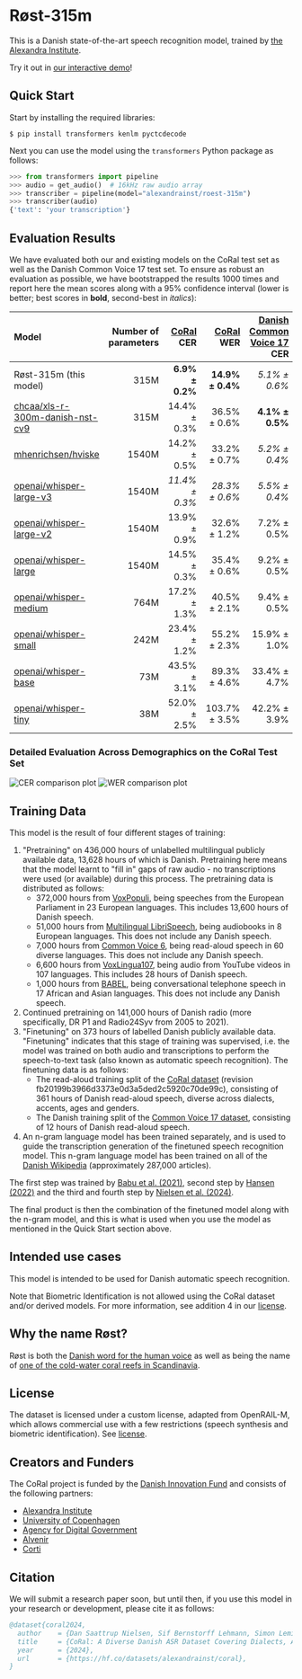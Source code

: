 # Røst-315m

This is a Danish state-of-the-art speech recognition model, trained by [the Alexandra
Institute](https://alexandra.dk/).

Try it out in [our interactive demo](https://huggingface.co/spaces/alexandrainst/roest-demo)!


## Quick Start
Start by installing the required libraries:

```shell
$ pip install transformers kenlm pyctcdecode
```

Next you can use the model using the `transformers` Python package as follows:

```python
>>> from transformers import pipeline
>>> audio = get_audio()  # 16kHz raw audio array
>>> transcriber = pipeline(model="alexandrainst/roest-315m")
>>> transcriber(audio)
{'text': 'your transcription'}
```


## Evaluation Results

We have evaluated both our and existing models on the CoRal test set as well as the
Danish Common Voice 17 test set. To ensure as robust an evaluation as possible, we have
bootstrapped the results 1000 times and report here the mean scores along with a 95%
confidence interval (lower is better; best scores in **bold**, second-best in
*italics*):

| Model | Number of parameters | [CoRal](https://huggingface.co/datasets/alexandrainst/coral/viewer/read_aloud/test) CER | [CoRal](https://huggingface.co/datasets/alexandrainst/coral/viewer/read_aloud/test) WER | [Danish Common Voice 17](https://huggingface.co/datasets/mozilla-foundation/common_voice_17_0/viewer/da/test) CER | [Danish Common Voice 17](https://huggingface.co/datasets/mozilla-foundation/common_voice_17_0/viewer/da/test) WER |
|:---|---:|---:|---:|---:|---:|
| Røst-315m (this model) | 315M | **6.9% ± 0.2%** | **14.9% ± 0.4%** | *5.1% ± 0.6%* | *13.2% ± 0.8%* |
| [chcaa/xls-r-300m-danish-nst-cv9](https://hf.co/chcaa/xls-r-300m-danish-nst-cv9) | 315M | 14.4% ± 0.3% | 36.5% ± 0.6% | **4.1% ± 0.5%** | **12.0% ± 0.8%** |
| [mhenrichsen/hviske](https://hf.co/mhenrichsen/hviske) | 1540M | 14.2% ± 0.5% | 33.2% ± 0.7% | *5.2% ± 0.4%* | 14.2% ± 0.8% |
| [openai/whisper-large-v3](https://hf.co/openai/whisper-large-v3) | 1540M | *11.4% ± 0.3%* | *28.3% ± 0.6%* | *5.5% ± 0.4%* | 14.8% ± 0.8% |
| [openai/whisper-large-v2](https://hf.co/openai/whisper-large-v2) | 1540M | 13.9% ± 0.9% | 32.6% ± 1.2% | 7.2% ± 0.5% | 18.5% ± 0.9% |
| [openai/whisper-large](https://hf.co/openai/whisper-large) | 1540M | 14.5% ± 0.3% | 35.4% ± 0.6% | 9.2% ± 0.5% | 22.9% ± 1.0% |
| [openai/whisper-medium](https://hf.co/openai/whisper-medium) | 764M | 17.2% ± 1.3% | 40.5% ± 2.1% | 9.4% ± 0.5% | 24.0% ± 1.0% |
| [openai/whisper-small](https://hf.co/openai/whisper-small) | 242M | 23.4% ± 1.2% | 55.2% ± 2.3% | 15.9% ± 1.0% | 38.9% ± 1.2% |
| [openai/whisper-base](https://hf.co/openai/whisper-base) | 73M | 43.5% ± 3.1% | 89.3% ± 4.6% | 33.4% ± 4.7% | 71.4% ± 7.0% |
| [openai/whisper-tiny](https://hf.co/openai/whisper-tiny) | 38M | 52.0% ± 2.5% | 103.7% ± 3.5% | 42.2% ± 3.9% | 83.6% ± 2.7% |


### Detailed Evaluation Across Demographics on the CoRal Test Set

![CER comparison plot](https://filedn.com/lRBwPhPxgV74tO0rDoe8SpH/coral/roest-comparison-cer-plot.png)
![WER comparison plot](https://filedn.com/lRBwPhPxgV74tO0rDoe8SpH/coral/roest-comparison-wer-plot.png)


## Training Data

This model is the result of four different stages of training:

  1. "Pretraining" on 436,000 hours of unlabelled multilingual publicly available data,
     13,628 hours of which is Danish. Pretraining here means that the model learnt to
     "fill in" gaps of raw audio - no transcriptions were used (or available) during
     this process. The pretraining data is distributed as follows:
     - 372,000 hours from [VoxPopuli](https://aclanthology.org/2021.acl-long.80/), being
       speeches from the European Parliament in 23 European languages.
       This includes 13,600 hours of Danish speech.
     - 51,000 hours from [Multilingual
       LibriSpeech](https://doi.org/10.21437/Interspeech.2020-2826), being audiobooks in
       8 European languages. This does not include any Danish speech.
     - 7,000 hours from [Common Voice 6](https://doi.org/10.48550/arXiv.1912.06670),
       being read-aloud speech in 60 diverse languages. This does not include any Danish
       speech.
     - 6,600 hours from [VoxLingua107](https://doi.org/10.1109/SLT48900.2021.9383459),
       being audio from YouTube videos in 107 languages. This includes 28 hours of
       Danish speech.
     - 1,000 hours from [BABEL](https://eprints.whiterose.ac.uk/152840/), being
       conversational telephone speech in 17 African and Asian languages. This does not
       include any Danish speech.
  2. Continued pretraining on 141,000 hours of Danish radio (more specifically, DR P1
     and Radio24Syv from 2005 to 2021).
  3. "Finetuning" on 373 hours of labelled Danish publicly available data. "Finetuning"
     indicates that this stage of training was supervised, i.e. the model was trained on
     both audio and transcriptions to perform the speech-to-text task (also known as
     automatic speech recognition). The finetuning data is as follows:
     - The read-aloud training split of the [CoRal
       dataset](https://huggingface.co/datasets/alexandrainst/coral) (revision
       fb20199b3966d3373e0d3a5ded2c5920c70de99c), consisting of 361 hours of Danish
       read-aloud speech, diverse across dialects, accents, ages and genders.
     - The Danish training split of the [Common Voice 17
       dataset](https://huggingface.co/datasets/mozilla-foundation/common_voice_17_0),
       consisting of 12 hours of Danish read-aloud speech.
  4. An n-gram language model has been trained separately, and is used to guide the
     transcription generation of the finetuned speech recognition model. This n-gram
     language model has been trained on all of the [Danish
     Wikipedia](https://huggingface.co/datasets/alexandrainst/scandi-wiki/viewer/da)
     (approximately 287,000 articles).

The first step was trained by [Babu et al.
(2021)](https://doi.org/10.48550/arXiv.2111.09296), second step by [Hansen
(2022)](https://huggingface.co/chcaa/xls-r-300m-danish) and the third and fourth step by
[Nielsen et al. (2024)](https://huggingface.co/alexandrainst/roest-315m).

The final product is then the combination of the finetuned model along with the n-gram
model, and this is what is used when you use the model as mentioned in the Quick Start
section above.


## Intended use cases

This model is intended to be used for Danish automatic speech recognition.

Note that Biometric Identification is not allowed using the CoRal dataset and/or derived
models. For more information, see addition 4 in our
[license](https://huggingface.co/datasets/alexandrainst/roest-315m/blob/main/LICENSE).


## Why the name Røst?

Røst is both the [Danish word for the human
voice](https://ordnet.dk/ddo/ordbog?query=r%C3%B8st) as well as being the name of [one
of the cold-water coral reefs in
Scandinavia](https://da.wikipedia.org/wiki/Koralrev#Koldtvandskoralrev).


## License
The dataset is licensed under a custom license, adapted from OpenRAIL-M, which allows
commercial use with a few restrictions (speech synthesis and biometric identification).
See
[license](https://huggingface.co/datasets/alexandrainst/roest-315m/blob/main/LICENSE).


## Creators and Funders
The CoRal project is funded by the [Danish Innovation
Fund](https://innovationsfonden.dk/) and consists of the following partners:

- [Alexandra Institute](https://alexandra.dk/)
- [University of Copenhagen](https://www.ku.dk/)
- [Agency for Digital Government](https://digst.dk/)
- [Alvenir](https://www.alvenir.ai/)
- [Corti](https://www.corti.ai/)


## Citation

We will submit a research paper soon, but until then, if you use this model in your
research or development, please cite it as follows:

```bibtex
@dataset{coral2024,
  author    = {Dan Saattrup Nielsen, Sif Bernstorff Lehmann, Simon Leminen Madsen, Anders Jess Pedersen, Anna Katrine van Zee, Anders Søgaard and Torben Blach},
  title     = {CoRal: A Diverse Danish ASR Dataset Covering Dialects, Accents, Genders, and Age Groups},
  year      = {2024},
  url       = {https://hf.co/datasets/alexandrainst/coral},
}
```
